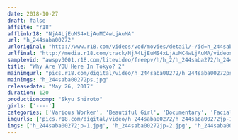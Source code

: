 ```yaml
---
date: 2018-10-27
draft: false
affsite: "r18"
afflinkr18: "NjA4LjEuMS4xLjAuMC4wLjAuMA"
url: "h_244saba00272"
urloriginal: "http://www.r18.com/videos/vod/movies/detail/-/id=h_244saba00272"
urlfinal: "http://media.r18.com/track/NjA4LjEuMS4xLjAuMC4wLjAuMA/videos/vod/movies/detail/-/id=h_244saba00272"
samplevid: "awspv3001.r18.com/litevideo/freepv/h/h_2/h_244saba272/h_244saba272_dmb_w.mp4"
title: "Why Are YOU Here In Tokyo? 2"
mainimgurl: "pics.r18.com/digital/video/h_244saba00272/h_244saba00272ps.jpg"
mainimgs: "h_244saba00272ps.jpg"
releasedate: "May 26, 2017"
duration: 120
productioncomp: "Skyu Shiroto"
girls: ['----']
categories: ['Various Worker', 'Beautiful Girl', 'Documentary', 'Facial', 'Gonzo']
imgurls: ['pics.r18.com/digital/video/h_244saba00272/h_244saba00272jp-1.jpg', 'pics.r18.com/digital/video/h_244saba00272/h_244saba00272jp-2.jpg', 'pics.r18.com/digital/video/h_244saba00272/h_244saba00272jp-3.jpg', 'pics.r18.com/digital/video/h_244saba00272/h_244saba00272jp-4.jpg', 'pics.r18.com/digital/video/h_244saba00272/h_244saba00272jp-5.jpg', 'pics.r18.com/digital/video/h_244saba00272/h_244saba00272jp-6.jpg', 'pics.r18.com/digital/video/h_244saba00272/h_244saba00272jp-7.jpg', 'pics.r18.com/digital/video/h_244saba00272/h_244saba00272jp-8.jpg', 'pics.r18.com/digital/video/h_244saba00272/h_244saba00272jp-9.jpg', 'pics.r18.com/digital/video/h_244saba00272/h_244saba00272jp-10.jpg', 'pics.r18.com/digital/video/h_244saba00272/h_244saba00272jp-11.jpg', 'pics.r18.com/digital/video/h_244saba00272/h_244saba00272jp-12.jpg', 'pics.r18.com/digital/video/h_244saba00272/h_244saba00272jp-13.jpg', 'pics.r18.com/digital/video/h_244saba00272/h_244saba00272jp-14.jpg', 'pics.r18.com/digital/video/h_244saba00272/h_244saba00272jp-15.jpg', 'pics.r18.com/digital/video/h_244saba00272/h_244saba00272jp-16.jpg', 'pics.r18.com/digital/video/h_244saba00272/h_244saba00272jp-17.jpg', 'pics.r18.com/digital/video/h_244saba00272/h_244saba00272jp-18.jpg', 'pics.r18.com/digital/video/h_244saba00272/h_244saba00272jp-19.jpg', 'pics.r18.com/digital/video/h_244saba00272/h_244saba00272jp-20.jpg']
imgs: ['h_244saba00272jp-1.jpg', 'h_244saba00272jp-2.jpg', 'h_244saba00272jp-3.jpg', 'h_244saba00272jp-4.jpg', 'h_244saba00272jp-5.jpg', 'h_244saba00272jp-6.jpg', 'h_244saba00272jp-7.jpg', 'h_244saba00272jp-8.jpg', 'h_244saba00272jp-9.jpg', 'h_244saba00272jp-10.jpg', 'h_244saba00272jp-11.jpg', 'h_244saba00272jp-12.jpg', 'h_244saba00272jp-13.jpg', 'h_244saba00272jp-14.jpg', 'h_244saba00272jp-15.jpg', 'h_244saba00272jp-16.jpg', 'h_244saba00272jp-17.jpg', 'h_244saba00272jp-18.jpg', 'h_244saba00272jp-19.jpg', 'h_244saba00272jp-20.jpg']
---
```

